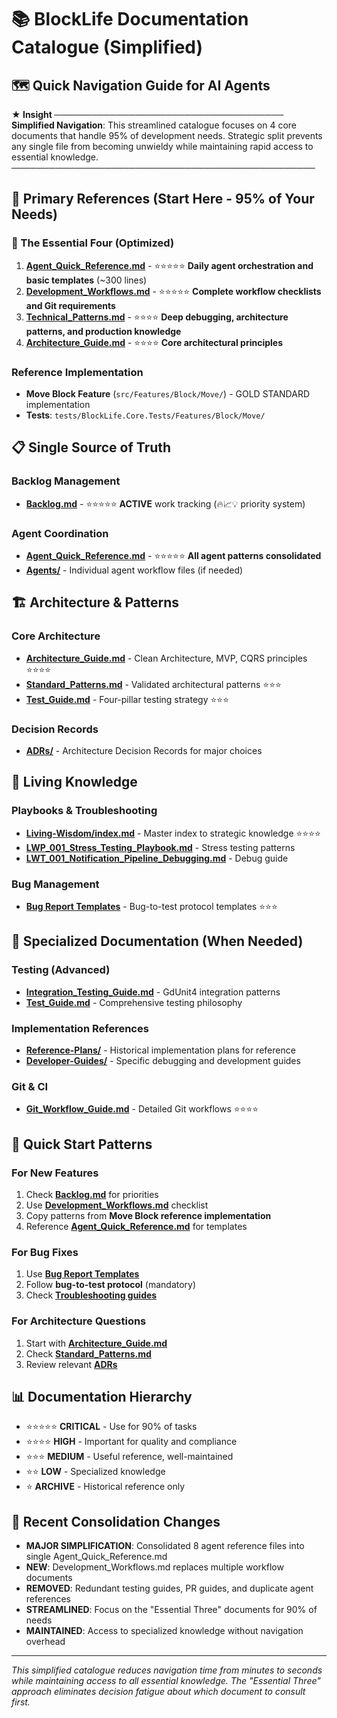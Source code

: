 # 📚 BlockLife Documentation Catalogue (Simplified)

## 🗺️ Quick Navigation Guide for AI Agents

**★ Insight ─────────────────────────────────────**
**Simplified Navigation**: This streamlined catalogue focuses on 4 core documents that handle 95% of development needs. Strategic split prevents any single file from becoming unwieldy while maintaining rapid access to essential knowledge.
**─────────────────────────────────────────────────**

## 🚀 Primary References (Start Here - 95% of Your Needs)

### 🎯 The Essential Four (Optimized)
1. **[Agent_Quick_Reference.md](Agent_Quick_Reference.md)** - ⭐⭐⭐⭐⭐ **Daily agent orchestration and basic templates** (~300 lines)
2. **[Development_Workflows.md](Development_Workflows.md)** - ⭐⭐⭐⭐⭐ **Complete workflow checklists and Git requirements**
3. **[Technical_Patterns.md](Technical_Patterns.md)** - ⭐⭐⭐⭐ **Deep debugging, architecture patterns, and production knowledge**
4. **[Architecture_Guide.md](Shared/Core/Architecture/Architecture_Guide.md)** - ⭐⭐⭐⭐ **Core architectural principles**

### Reference Implementation
- **Move Block Feature** (`src/Features/Block/Move/`) - GOLD STANDARD implementation
- **Tests**: `tests/BlockLife.Core.Tests/Features/Block/Move/`

## 📋 Single Source of Truth

### Backlog Management
- **[Backlog.md](Backlog/Backlog.md)** - ⭐⭐⭐⭐⭐ **ACTIVE** work tracking (🔥📈💡 priority system)

### Agent Coordination  
- **[Agent_Quick_Reference.md](Agent_Quick_Reference.md)** - ⭐⭐⭐⭐⭐ **All agent patterns consolidated**
- **[Agents/](Agents/)** - Individual agent workflow files (if needed)

## 🏗️ Architecture & Patterns

### Core Architecture
- **[Architecture_Guide.md](Shared/Core/Architecture/Architecture_Guide.md)** - Clean Architecture, MVP, CQRS principles ⭐⭐⭐⭐
- **[Standard_Patterns.md](Shared/Core/Architecture/Standard_Patterns.md)** - Validated architectural patterns ⭐⭐⭐
- **[Test_Guide.md](Shared/Core/Architecture/Test_Guide.md)** - Four-pillar testing strategy ⭐⭐⭐

### Decision Records
- **[ADRs/](Shared/Core/ADRs/)** - Architecture Decision Records for major choices

## 🧠 Living Knowledge

### Playbooks & Troubleshooting
- **[Living-Wisdom/index.md](Living-Wisdom/index.md)** - Master index to strategic knowledge ⭐⭐⭐⭐
- **[LWP_001_Stress_Testing_Playbook.md](Living-Wisdom/Playbooks/LWP_001_Stress_Testing_Playbook.md)** - Stress testing patterns
- **[LWT_001_Notification_Pipeline_Debugging.md](Living-Wisdom/Troubleshooting/LWT_001_Notification_Pipeline_Debugging.md)** - Debug guide

### Bug Management
- **[Bug Report Templates](Shared/Templates/Bug-Report-Templates/)** - Bug-to-test protocol templates ⭐⭐⭐

## 🔧 Specialized Documentation (When Needed)

### Testing (Advanced)
- **[Integration_Testing_Guide.md](Shared/Workflows/Testing/Integration_Testing_Guide.md)** - GdUnit4 integration patterns
- **[Test_Guide.md](Shared/Core/Architecture/Test_Guide.md)** - Comprehensive testing philosophy

### Implementation References
- **[Reference-Plans/](Shared/Implementation/Reference-Plans/)** - Historical implementation plans for reference
- **[Developer-Guides/](Shared/Implementation/Developer-Guides/)** - Specific debugging and development guides

### Git & CI
- **[Git_Workflow_Guide.md](Shared/Workflows/Git-And-CI/Git_Workflow_Guide.md)** - Detailed Git workflows ⭐⭐⭐⭐

## 🎯 Quick Start Patterns

### For New Features
1. Check **[Backlog.md](Backlog/Backlog.md)** for priorities
2. Use **[Development_Workflows.md](Development_Workflows.md)** checklist
3. Copy patterns from **Move Block reference implementation**
4. Reference **[Agent_Quick_Reference.md](Agent_Quick_Reference.md)** for templates

### For Bug Fixes
1. Use **[Bug Report Templates](Shared/Templates/Bug-Report-Templates/)**
2. Follow **bug-to-test protocol** (mandatory)
3. Check **[Troubleshooting guides](Living-Wisdom/Troubleshooting/)**

### For Architecture Questions
1. Start with **[Architecture_Guide.md](Shared/Core/Architecture/Architecture_Guide.md)**
2. Check **[Standard_Patterns.md](Shared/Core/Architecture/Standard_Patterns.md)**
3. Review relevant **[ADRs](Shared/Core/ADRs/)**

## 📊 Documentation Hierarchy

- ⭐⭐⭐⭐⭐ **CRITICAL** - Use for 90% of tasks
- ⭐⭐⭐⭐ **HIGH** - Important for quality and compliance
- ⭐⭐⭐ **MEDIUM** - Useful reference, well-maintained
- ⭐⭐ **LOW** - Specialized knowledge
- ⭐ **ARCHIVE** - Historical reference only

## 🔄 Recent Consolidation Changes

- **MAJOR SIMPLIFICATION**: Consolidated 8 agent reference files into single Agent_Quick_Reference.md
- **NEW**: Development_Workflows.md replaces multiple workflow documents
- **REMOVED**: Redundant testing guides, PR guides, and duplicate agent references
- **STREAMLINED**: Focus on the "Essential Three" documents for 90% of needs
- **MAINTAINED**: Access to specialized knowledge without navigation overhead

---

*This simplified catalogue reduces navigation time from minutes to seconds while maintaining access to all essential knowledge. The "Essential Three" approach eliminates decision fatigue about which document to consult first.*